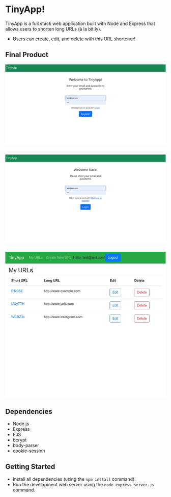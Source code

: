 # TinyApp!

TinyApp is a full stack web application built with Node and Express that allows users to shorten long URLs (à la bit.ly).
- Users can create, edit, and delete with this URL shortener!

## Final Product

!["registration page"](images/register2.jpeg)
##   
!["login page"](images/login1.jpeg)
##   
!["home page"](images/download.jpeg)
##   



## Dependencies

- Node.js
- Express
- EJS
- bcrypt
- body-parser
- cookie-session

## Getting Started

- Install all dependencies (using the `npm install` command).
- Run the development web server using the `node express_server.js` command.
